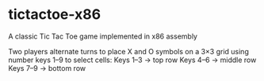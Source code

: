 # tictactoe-x86
A classic Tic Tac Toe game implemented in x86 assembly

Two players alternate turns to place X and O symbols on a 3×3 grid using number keys 1–9 to select cells:
    Keys 1–3 → top row
    Keys 4–6 → middle row
    Keys 7–9 → bottom row